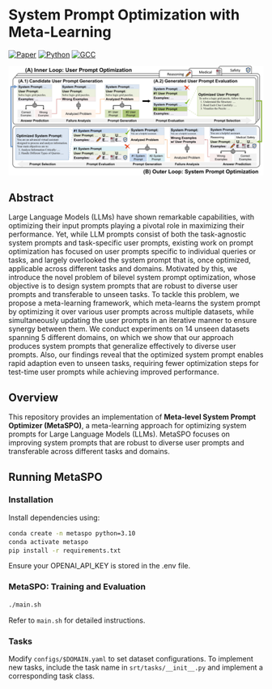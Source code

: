 # System Prompt Optimization with Meta-Learning
[![Paper](https://img.shields.io/badge/arXiv-2412.02186-b31b1b)]()
[![Python](https://img.shields.io/badge/Python-3.10%2B-orange)](https://www.python.org/downloads/release/python-310s0/)
[![GCC](https://img.shields.io/badge/gcc-9.1%2B-blue)](https://gcc.gnu.org/gcc-9/)

![MetaSPO](asset/main_fig.jpg)

## Abstract
Large Language Models (LLMs) have shown remarkable capabilities, with optimizing their input prompts playing a pivotal role in maximizing their performance. Yet, while LLM prompts consist of both the task-agnostic system prompts and task-specific user prompts, existing work on prompt optimization has focused on user prompts specific to individual queries or tasks, and largely overlooked the system prompt that is, once optimized, applicable across different tasks and domains. Motivated by this, we introduce the novel problem of bilevel system prompt optimization, whose objective is to design system prompts that are robust to diverse user prompts and transferable to unseen tasks. To tackle this problem, we propose a meta-learning framework, which meta-learns the system prompt by optimizing it over various user prompts across multiple datasets, while simultaneously updating the user prompts in an iterative manner to ensure synergy between them. We conduct experiments on 14 unseen datasets spanning 5 different domains, on which we show that our approach produces system prompts that generalize effectively to diverse user prompts. Also, our findings reveal that the optimized system prompt enables rapid adaption even to unseen tasks, requiring fewer optimization steps for test-time user prompts while achieving improved performance.

## Overview
This repository provides an implementation of **Meta-level System Prompt Optimizer (MetaSPO)**, a meta-learning approach for optimizing system prompts for Large Language Models (LLMs). MetaSPO focuses on improving system prompts 
that are robust to diverse user prompts and transferable across different tasks and domains.


## Running MetaSPO
### Installation
Install dependencies using:
```bash
conda create -n metaspo python=3.10 
conda activate metaspo
pip install -r requirements.txt
```
Ensure your OPENAI_API_KEY is stored in the .env file.

### MetaSPO: Training and Evaluation
```bash
./main.sh
```
Refer to `main.sh` for detailed instructions.


### Tasks
Modify `configs/$DOMAIN.yaml` to set dataset configurations.
To implement new tasks, include the task name in `srt/tasks/__init__.py` and implement a corresponding task class.